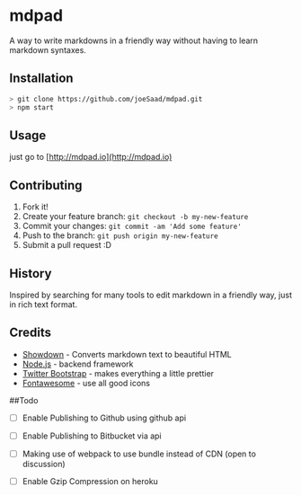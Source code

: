 
# mdpad

A way to write markdowns in a friendly way without having to learn markdown syntaxes. 

## Installation

```bash
> git clone https://github.com/joeSaad/mdpad.git
> npm start 
```

## Usage

just go to [http://mdpad.io](http://mdpad.io)

## Contributing

1. Fork it!
2. Create your feature branch: `git checkout -b my-new-feature`
3. Commit your changes: `git commit -am 'Add some feature'`
4. Push to the branch: `git push origin my-new-feature`
5. Submit a pull request :D

## History

Inspired by searching for many tools to edit markdown in a friendly way, just in rich text format. 

## Credits

 - [Showdown](https://github.com/showdownjs/showdown) - Converts markdown text to beautiful HTML
 - [Node.js](https://nodejs.org/) - backend framework 
 - [Twitter Bootstrap](http://getbootstrap.com/) - makes everything a little prettier
- [Fontawesome](http://fontawesome.io/) - use all good icons

##Todo
- [ ] Enable Publishing to Github using github api
- [ ] Enable Publishing to Bitbucket via api
- [ ] Making use of webpack to use bundle instead of CDN (open to discussion)
- [ ] Enable Gzip Compression on heroku 


